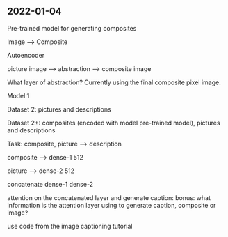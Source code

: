 ## 2022-01-04 


Pre-trained model for generating composites

Image --> Composite

Autoencoder

picture image --> abstraction --> composite image

What layer of abstraction? Currently using the final composite pixel image.





Model 1

Dataset 2: pictures and descriptions

Dataset 2+: composites (encoded with model pre-trained model), pictures and descriptions

Task: composite, picture --> description

composite --> dense-1 512

picture --> dense-2 512

concatenate dense-1 dense-2

attention on the concatenated layer and generate caption: bonus: what information is the attention layer using to generate caption, composite or image?

use code from the image captioning tutorial




